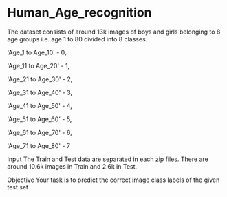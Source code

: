 # Human_Age_recognition

The dataset consists of around 13k images of boys and girls belonging to 8 age groups i.e. age 1 to 80 divided into 8 classes.

'Age_1 to Age_10' - 0,

'Age_11 to Age_20' - 1,

'Age_21 to Age_30' - 2,

'Age_31 to Age_40' - 3,

'Age_41 to Age_50' - 4,

'Age_51 to Age_60' - 5,

'Age_61 to Age_70' - 6,

'Age_71 to Age_80' - 7

Input
The Train and Test data are separated in each zip files. There are around 10.6k images in Train and 2.6k in Test.

Objective
Your task is to predict the correct image class labels of the given test set
